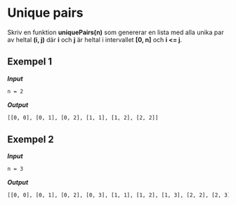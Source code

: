 # Unique pairs

Skriv en funktion **uniquePairs(n)** som genererar en lista med alla unika par av heltal **(i, j)** där **i** och **j** är heltal i intervallet **[0, n]** och **i <= j**.

## Exempel 1

**_Input_**

```bash
n = 2
```

**_Output_**

```bash
[[0, 0], [0, 1], [0, 2], [1, 1], [1, 2], [2, 2]]
```

## Exempel 2

**_Input_**

```bash
n = 3
```

**_Output_**

```bash
[[0, 0], [0, 1], [0, 2], [0, 3], [1, 1], [1, 2], [1, 3], [2, 2], [2, 3], [3, 3]]
```
